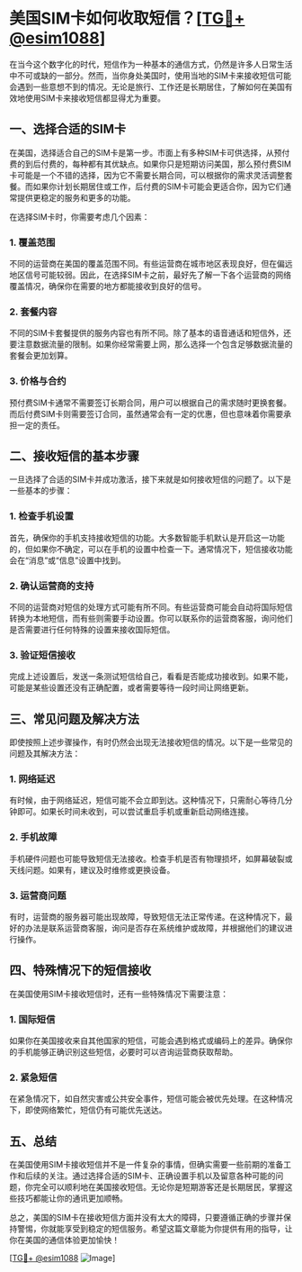 # 美国SIM卡如何收取短信？[[TG💪+ @esim1088](https://t.me/s/esim1088)]

在当今这个数字化的时代，短信作为一种基本的通信方式，仍然是许多人日常生活中不可或缺的一部分。然而，当你身处美国时，使用当地的SIM卡来接收短信可能会遇到一些意想不到的情况。无论是旅行、工作还是长期居住，了解如何在美国有效地使用SIM卡来接收短信都显得尤为重要。

## 一、选择合适的SIM卡

在美国，选择适合自己的SIM卡是第一步。市面上有多种SIM卡可供选择，从预付费的到后付费的，每种都有其优缺点。如果你只是短期访问美国，那么预付费SIM卡可能是一个不错的选择，因为它不需要长期合同，可以根据你的需求灵活调整套餐。而如果你计划长期居住或工作，后付费的SIM卡可能会更适合你，因为它们通常提供更稳定的服务和更多的功能。

在选择SIM卡时，你需要考虑几个因素：

### 1. 覆盖范围

不同的运营商在美国的覆盖范围不同。有些运营商在城市地区表现良好，但在偏远地区信号可能较弱。因此，在选择SIM卡之前，最好先了解一下各个运营商的网络覆盖情况，确保你在需要的地方都能接收到良好的信号。

### 2. 套餐内容

不同的SIM卡套餐提供的服务内容也有所不同。除了基本的语音通话和短信外，还要注意数据流量的限制。如果你经常需要上网，那么选择一个包含足够数据流量的套餐会更加划算。

### 3. 价格与合约

预付费SIM卡通常不需要签订长期合同，用户可以根据自己的需求随时更换套餐。而后付费SIM卡则需要签订合同，虽然通常会有一定的优惠，但也意味着你需要承担一定的责任。

## 二、接收短信的基本步骤

一旦选择了合适的SIM卡并成功激活，接下来就是如何接收短信的问题了。以下是一些基本的步骤：

### 1. 检查手机设置

首先，确保你的手机支持接收短信的功能。大多数智能手机默认是开启这一功能的，但如果你不确定，可以在手机的设置中检查一下。通常情况下，短信接收功能会在“消息”或“信息”设置中找到。

### 2. 确认运营商的支持

不同的运营商对短信的处理方式可能有所不同。有些运营商可能会自动将国际短信转换为本地短信，而有些则需要手动设置。你可以联系你的运营商客服，询问他们是否需要进行任何特殊的设置来接收国际短信。

### 3. 验证短信接收

完成上述设置后，发送一条测试短信给自己，看看是否能成功接收到。如果不能，可能是某些设置还没有正确配置，或者需要等待一段时间让网络更新。

## 三、常见问题及解决方法

即使按照上述步骤操作，有时仍然会出现无法接收短信的情况。以下是一些常见的问题及其解决方法：

### 1. 网络延迟

有时候，由于网络延迟，短信可能不会立即到达。这种情况下，只需耐心等待几分钟即可。如果长时间未收到，可以尝试重启手机或重新启动网络连接。

### 2. 手机故障

手机硬件问题也可能导致短信无法接收。检查手机是否有物理损坏，如屏幕破裂或天线问题。如果有，建议及时维修或更换设备。

### 3. 运营商问题

有时，运营商的服务器可能出现故障，导致短信无法正常传递。在这种情况下，最好的办法是联系运营商客服，询问是否存在系统维护或故障，并根据他们的建议进行操作。

## 四、特殊情况下的短信接收

在美国使用SIM卡接收短信时，还有一些特殊情况下需要注意：

### 1. 国际短信

如果你在美国接收来自其他国家的短信，可能会遇到格式或编码上的差异。确保你的手机能够正确识别这些短信，必要时可以咨询运营商获取帮助。

### 2. 紧急短信

在紧急情况下，如自然灾害或公共安全事件，短信可能会被优先处理。在这种情况下，即使网络繁忙，短信仍有可能优先送达。

## 五、总结

在美国使用SIM卡接收短信并不是一件复杂的事情，但确实需要一些前期的准备工作和后续的关注。通过选择合适的SIM卡、正确设置手机以及留意各种可能的问题，你完全可以顺利地在美国接收短信。无论你是短期游客还是长期居民，掌握这些技巧都能让你的通讯更加顺畅。

总之，美国的SIM卡在接收短信方面并没有太大的障碍，只要遵循正确的步骤并保持警惕，你就能享受到稳定的短信服务。希望这篇文章能为你提供有用的指导，让你在美国的通信体验更加愉快！

[[TG💪+ @esim1088](https://t.me/s/esim1088) ![Image](https://i.postimg.cc/4NQfJmqS/Snipaste-2025-05-13-00-14-12.png)]
